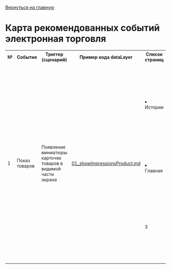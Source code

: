 [Вернуться на главную](/README.md)

# **Карта рекомендованных событий электронная торговля**

<table>
	<tr>
        <th class="col1">№</th>
        <th class="col2">Событие</th>
        <th class="col3">Триггер (сценарий)</th>
        <th class="col4">Пример кода dataLayer</th>
        <th class="col5">Список страниц</th>
        <th class="col6">Место на странице </th>
        <th class="col7">Пример</th> 
    </tr>
    <!-- 1 Показ товаров -->
<!-- -->
    <tr>
        <td rowspan=15>1</td>
        <td rowspan=15>Показ товаров</td>
        <td rowspan=15>Появление миниатюры карточек товаров в видимой части экрана</td>
        <td rowspan=15><a href="../../02_datalayer_settings/01_events/01_eccomerce_events/01_showImpressionsProduct.md" target="_blank">01_showImpressionsProduct.md<a></td>
        <td rowspan=5>
            <li>Истории</li>
        </td>
<!-- -->
    <tr>
        <td>
            <li>Истории</li>
        </td>
        <td>Виджет Frisbuy stories</td>
        <td><img src="../../images/02_datalayer_settings/03_pages/story.png" alt="story.png" width="400"/> Истории</td>
    </tr>
    </tr>
    <!-- 2 Клик по карточке товара -->
<!-- --> 
    <tr>
        <td rowspan=15>2</td>
        <td rowspan=15>Клик по карточке товара</td>
        <td rowspan=15>Кликнул по миниатюре карточки товара</td>
        <td rowspan=15><a href="../../02_datalayer_settings/01_events/01_eccomerce_events/02_clickProductDetail.md" target="_blank">02_clickProductDetail.md</a></td>
        <td rowspan=5>
            <li>Истории</li>
        </td>
    </tr>
<!-- -->
    <tr>
        <td>
            <li>Истории</li>
        </td>
        <td>Виджет Frisbuy stories</td>
        <td><img src="../../images/02_datalayer_settings/03_pages/story.png" alt="story.png" width="400"/> Истории</td>
    </tr>
        <!-- 3 Клик по истории-->
        <tr>
        <td rowspan=15>3</td>
        <td rowspan=15>Клик по истории</td>
        <td rowspan=15>Кликнул по истории</td>
        <td rowspan=15><a href="../../02_datalayer_settings/01_events/01_eccomerce_events/03_clickStory.md" target="_blank">03_clickStory.md</a></td>
        <td rowspan=5>
            <li>Главная</li>
        </td>
<!-- -->
    <tr>
        <td>
            <li>Главная</li>
        </td>
        <td>Виджет Frisbuy stories</td>
        <td><img src="../../images/02_datalayer_settings/03_pages/home_story.png" alt="home_story.png" width="400"/> Истории</td>
    </tr>
       <!-- 4 Показ по истории-->
        <tr>
        <td rowspan=15>3</td>
        <td rowspan=15>Показ истории</td>
        <td rowspan=15>Появление истории на экране</td>
        <td rowspan=15><a href="../../02_datalayer_settings/01_events/01_eccomerce_events/03_showStory.md" target="_blank">03_showStory.md</a></td>
        <td rowspan=5>
            <li>Главная</li>
        </td>
<!-- -->
    <tr>
        <td>
            <li>Главная</li>
        </td>
        <td>Виджет Frisbuy stories</td>
        <td><img src="../../images/02_datalayer_settings/03_pages/home_story.png" alt="home_story.png" width="400"/> Истории</td>
    </tr>
    <!-- 5 Показ по истории-->
        <tr>
        <td rowspan=15>3</td>
        <td rowspan=15>Клик по ссылке</td>
        <td rowspan=15>Кликнул по ссылке в истории</td>
        <td rowspan=15><a href="../../02_datalayer_settings/01_events/01_eccomerce_events/03_showStory.md" target="_blank">03_showStory.md</a></td>
        <td rowspan=5>
            <li>История</li>
        </td>
<!-- -->
    <tr>
        <td>
            <li>История</li>
        </td>
        <td>Виджет Frisbuy stories</td>
        <td><img src="../../images/02_datalayer_settings/03_pages/story.png" alt="story.png" width="400"/> Истории</td>
    </tr>
</table>  

